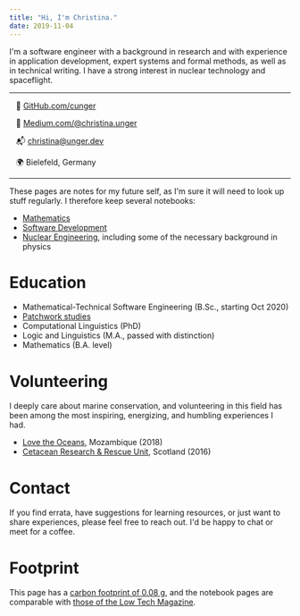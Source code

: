 ```yaml
---
title: "Hi, I'm Christina."
date: 2019-11-04
---
```


I'm a software engineer with a background in research and with experience in application development, expert systems and formal methods, as well as in technical writing. I have a strong interest in nuclear technology and spaceflight.

---
  &nbsp;&nbsp; 💾 [GitHub.com/cunger](https://github.com/cunger/)

  &nbsp;&nbsp; 📝 [Medium.com/@christina.unger](https://medium.com/@christina.unger)

  &nbsp;&nbsp; 📬 christina@unger.dev

  &nbsp;&nbsp; 🌍 Bielefeld, Germany

  <!-- &nbsp;&nbsp; ️🛠 Functional programming, Linux, Git -->

  <!-- &nbsp;&nbsp; 🤹‍♀️  -->
---

These pages are notes for my future self, as I'm sure it will need to look up stuff regularly. I therefore keep several notebooks:

* [Mathematics](/docs/maths/)
* [Software Development](/docs/dev/)
* [Nuclear Engineering](/docs/nuctec/), including some of the necessary background in physics

# Education

* Mathematical-Technical Software Engineering (B.Sc., starting Oct 2020)
* [Patchwork studies](/patchwork)
* Computational Linguistics (PhD)
* Logic and Linguistics (M.A., passed with distinction)
* Mathematics (B.A. level)

# Volunteering

I deeply care about marine conservation, and volunteering in this field has been among the most inspiring, energizing, and humbling experiences I had.

* [Love the Oceans](https://lovetheoceans.org), Mozambique (2018)
* [Cetacean Research & Rescue Unit](http://www.crru.org.uk/), Scotland (2016)

# Contact

If you find errata, have suggestions for learning resources, or just want to share experiences, please feel free to reach out. I'd be happy to chat or meet for a coffee.

# Footprint

This page has a [carbon footprint of 0.08 g](https://www.websitecarbon.com/website/cunger-github-io-about/), and the notebook pages are comparable with [those of the Low Tech Magazine](https://solar.lowtechmagazine.com/2018/09/how-to-build-a-lowtech-website.html).
